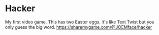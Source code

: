 # Hacker
My first video game.
This has two Easter eggs.
It's like Text Twist but you only guess the big word.
https://sharemygame.com/@JOEMface/hacker
